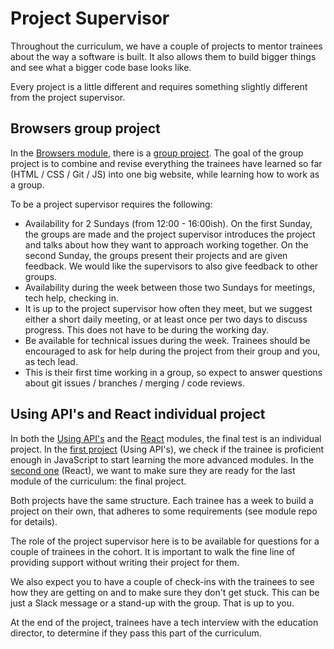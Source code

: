 # Project Supervisor
Throughout the curriculum, we have a couple of projects to mentor trainees about the way a software is built. It also allows them to build bigger things and see what a bigger code base looks like.

Every project is a little different and requires something slightly different from the project supervisor.

## Browsers group project
In the [Browsers module](https://github.com/HackYourFuture/Browsers), there is a [group project](https://github.com/HackYourFuture/Browsers/blob/main/PROJECT.md). The goal of the group project is to combine and revise everything the trainees have learned so far (HTML / CSS / Git / JS) into one big website, while learning how to work as a group.

To be a project supervisor requires the following:
- Availability for 2 Sundays (from 12:00 - 16:00ish). On the first Sunday, the groups are made and the project supervisor introduces the project and talks about how they want to approach working together. On the second Sunday, the groups present their projects and are given feedback. We would like the supervisors to also give feedback to other groups.
- Availability during the week between those two Sundays for meetings, tech help, checking in.
- It is up to the project supervisor how often they meet, but we suggest either a short daily meeting, or at least once per two days to discuss progress. This does not have to be during the working day.
- Be available for technical issues during the week. Trainees should be encouraged to ask for help during the project from their group and you, as tech lead.
- This is their first time working in a group, so expect to answer questions about git issues / branches / merging / code reviews.

## Using API's and React individual project
In both the [Using API's](https://github.com/HackYourFuture/UsingAPIs) and the [React](https://github.com/HackYourFuture/React) modules, the final test is an individual project. In the [first project](https://github.com/HackYourFuture/UsingAPIs/blob/main/Week3/README.md) (Using API's), we check if the trainee is proficient enough in JavaScript to start learning the more advanced modules. In the [second one](https://github.com/HackYourFuture/React/blob/master/week4/README.md) (React), we want to make sure they are ready for the last module of the curriculum: the final project.

Both projects have the same structure. Each trainee has a week to build a project on their own, that adheres to some requirements (see module repo for details).

The role of the project supervisor here is to be available for questions for a couple of trainees in the cohort. It is important to walk the fine line of providing support without writing their project for them. 

We also expect you to have a couple of check-ins with the trainees to see how they are getting on and to make sure they don't get stuck. This can be just a Slack message or a stand-up with the group. That is up to you.

At the end of the project, trainees have a tech interview with the education director, to determine if they pass this part of the curriculum. 
